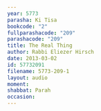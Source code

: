 ```yaml
---
year: 5773
parasha: Ki Tisa
bookcode: "2"
fullparashacode: "209"
parashacode: "209"
title: The Real Thing
author: Rabbi Eliezer Hirsch
date: 2013-03-02
id: 57732091
filename: 5773-209-1
layout: audio
moment: 
shabbat: Parah
occasion: 
---
```

